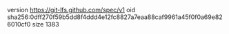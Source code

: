 version https://git-lfs.github.com/spec/v1
oid sha256:0dff270f59b5dd8f4ddd4e12fc8827a7eaa88caf9961a45f0f0a69e826010cf0
size 1383
